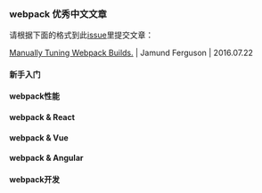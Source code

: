 ### webpack 优秀中文文章


请根据下面的格式到此[issue](https://github.com/webpack-china/webpack-articles-cn/issues/1)里提交文章：

[Manually Tuning Webpack Builds.](https://medium.com/@xjamundx/manually-tuning-webpack-builds-284923f47f44#.lbvkidezh) | Jamund Ferguson | 2016.07.22


#### 新手入门


#### webpack性能


#### webpack & React


#### webpack & Vue


#### webpack & Angular


#### webpack开发
